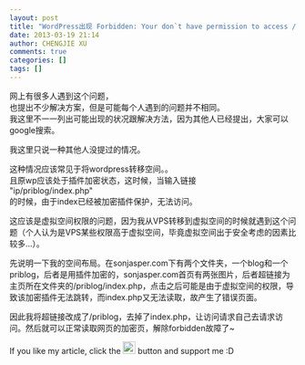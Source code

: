 ```yaml
---
layout: post
title: "WordPress出现 Forbidden: Your don`t have permission to access /??? on this server解决方案"
date: 2013-03-19 21:14
author: CHENGJIE XU
comments: true
categories: []
tags: []
---
```


网上有很多人遇到这个问题，  
也提出不少解决方案，但是可能每个人遇到的问题并不相同。  
我这里不一一列出可能出现的状况跟解决方法，因为其他人已经提出，大家可以google搜索。

我这里只说一种其他人没提过的情况。

这种情况应该常见于将wordpress转移空间。。  
且原wp应该处于插件加密状态，这时候，当输入链接  
"ip/priblog/index.php"  
的时候，由于index已经被加密插件保护，无法访问。  

这应该是虚拟空间权限的问题，因为我从VPS转移到虚拟空间的时候就遇到这个问题（个人认为是VPS某些权限高于虚拟空间，毕竟虚拟空间出于安全考虑的因素比较多...）。

先说明一下我的空间布局。在sonjasper.com下有两个文件夹，一个blog和一个priblog，后者是用插件加密的，sonjasper.com首页有两张图片，后者超链接为主页所在文件夹的/priblog/index.php，点击之后可能是由于虚拟空间的权限，导致该加密插件无法跳转，而index.php又无法读取，故产生了错误页面。

因此我将超链接改成了/priblog，去掉了index.php，让访问请求自己去请求访问。然后就可以正常读取网页的加密页，解除forbidden故障了~

If you like my article, click the <a href="https://www.paypal.com/cgi-bin/webscr?cmd=_s-xclick&hosted_button_id=ZK2HJKF2RFMWA" target="_blank"><img src="https://img.shields.io/badge/Donate-PayPal-blue.svg" height="22" /></a> button and support me :D
